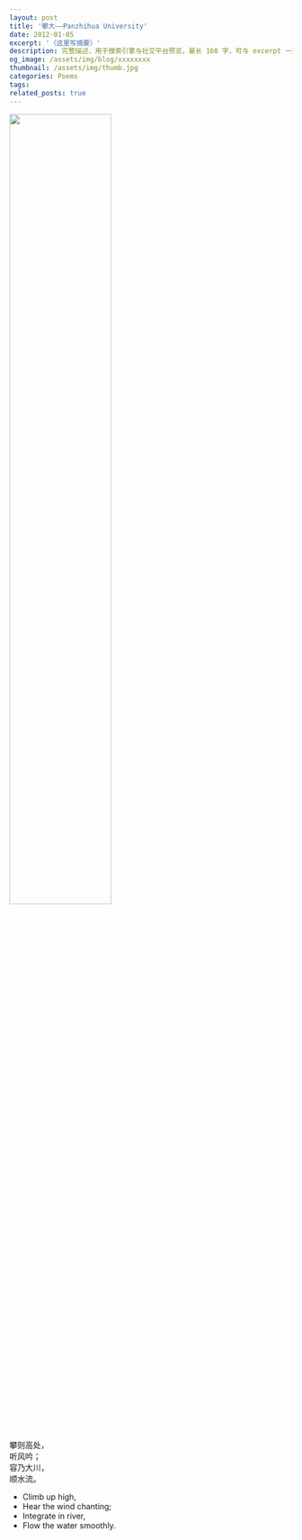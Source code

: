 ```yaml
---
layout: post
title: '攀大——Panzhihua University'
date: 2012-01-05
excerpt: '（这里写摘要）'
description: 完整描述，用于搜索引擎与社交平台预览，最长 160 字，可与 excerpt 一致
og_image: /assets/img/blog/xxxxxxxx
thumbnail: /assets/img/thumb.jpg
categories: Poems
tags: 
related_posts: true
---
```


<img src="{{ '/assets/img/blog/xxxxxxxx' | relative_url }}" style="width:60%;">

攀则高处，  
听风吟；  
容乃大川，  
顺水流。

- Climb up high,
- Hear the wind chanting;
- Integrate in river,
- Flow the water smoothly.